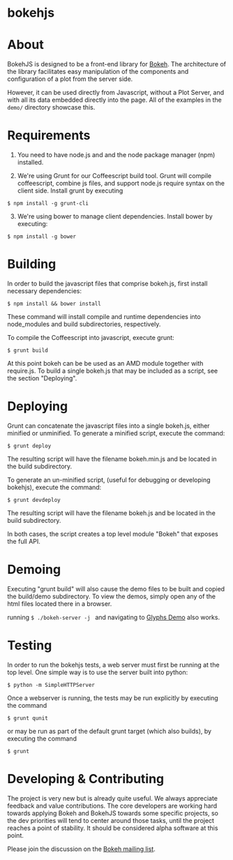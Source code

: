 bokehjs
=======

About
=====

BokehJS is designed to be a front-end library for
[Bokeh](http://github.com/ContinuumIO/bokeh).  The architecture of the library
facilitates easy manipulation of the components and configuration of a plot
from the server side.

However, it can be used directly from Javascript, without a Plot Server, and
with all its data embedded directly into the page.  All of the examples in
the `demo/` directory showcase this.

Requirements
============

1. You need to have node.js and and the node package manager (npm)
installed.

2. We're using Grunt for our Coffeescript build tool.  Grunt will compile
coffeescript, combine js files, and support node.js require syntax on the
client side.  Install grunt by executing

`$ npm install -g grunt-cli`

3. We're using bower to manage client dependencies. Install bower by
executing:

`$ npm install -g bower`

Building
========

In order to build the javascript files that comprise bokeh.js, first install
necessary dependencies:

`$ npm install && bower install`

These command will install compile and runtime dependencies into node_modules
and build subdirectories, respectively.

To compile the Coffeescript into javascript, execute grunt:

`$ grunt build`

At this point bokeh can be be used as an AMD module together with require.js.
To build a single bokeh.js that may be included as a script, see the section
"Deploying".

Deploying
=========

Grunt can concatenate the javascript files into a single bokeh.js, either
minified or unminified. To generate a minified script, execute the
command:

`$ grunt deploy`

The resulting script will have the filename bokeh.min.js and be located in
the build subdirectory.

To generate an un-minified script, (useful for debugging or developing
bokehjs), execute the command:

`$ grunt devdeploy`

The resulting script will have the filename bokeh.js and be located in
the build subdirectory.

In both cases, the script creates a top level module "Bokeh" that exposes
the full API.

Demoing
=======

Executing "grunt build" will also cause the demo files to be built and copied
the build/demo subdirectory. To view the demos, simply open any of the html
files located there in a browser.

running `$ ./bokeh-server -j ` and navigating to 
[Glyphs Demo](http://localhost:5006/bokehjs/static/demo/glyphs.html) also works.

Testing
=======

In order to run the bokehjs tests, a web server must first be running at the
top level. One simple way is to use the server built into python:

`$ python -m SimpleHTTPServer`

Once a webserver is running, the tests may be run explicitly by executing
the command

`$ grunt qunit`

or may be run as part of the default grunt target (which also builds), by
executing the command

`$ grunt`

Developing & Contributing
=========================

The project is very new but is already quite useful.  We always appreciate
feedback and value contributions.  The core developers are working hard towards
applying Bokeh and BokehJS towards some specific projects, so the dev priorities
will tend to center around those tasks, until the project reaches a point of
stability.  It should be considered alpha software at this point.

Please join the discussion on the [Bokeh mailing list](https://groups.google.com/a/continuum.io/forum/#!forum/bokeh).

